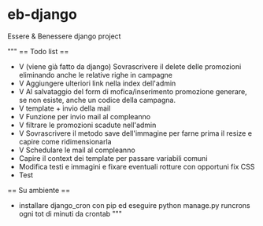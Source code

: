 eb-django
=========

Essere &amp; Benessere django project

"""
== Todo list ==
- V (viene già fatto da django) Sovrascrivere il delete delle promozioni eliminando anche le relative righe in campagne
- V Aggiungere ulteriori link nella index dell'admin
- V Al salvataggio del form di mofica/inserimento promozione generare, se non esiste, anche un codice della campagna.
- V template + invio della mail
- V Funzione per invio mail al compleanno
- V filtrare le promozioni scadute nell'admin
- V Sovrascrivere il metodo save dell'immagine per farne prima il resize e capire come ridimensionarla
- V Schedulare le mail al compleanno
- Capire il context dei template per passare variabili comuni
- Modifica testi e immagini e fixare eventuali rotture con opportuni fix CSS
- Test

== Su ambiente ==
- installare django_cron con pip ed eseguire python manage.py runcrons ogni tot di minuti da crontab
"""
